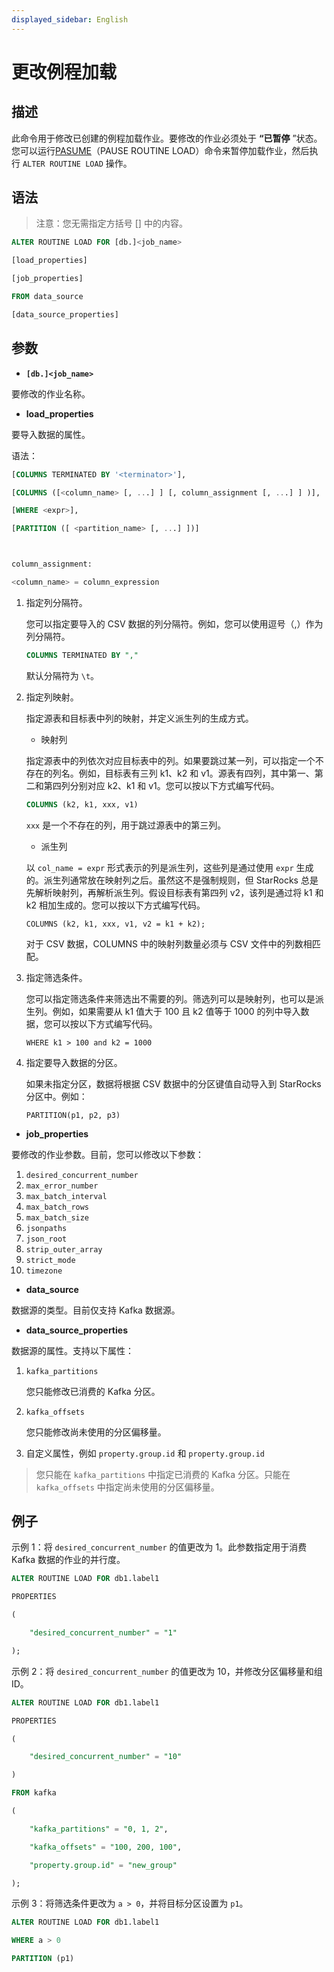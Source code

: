 ```yaml
---
displayed_sidebar: English
---
```


# 更改例程加载

## 描述

此命令用于修改已创建的例程加载作业。要修改的作业必须处于 **“已暂停** ”状态。您可以运行[PASUME](./PAUSE_ROUTINE_LOAD.md)（PAUSE ROUTINE LOAD）命令来暂停加载作业，然后执行 `ALTER ROUTINE LOAD` 操作。

## 语法

> 注意：您无需指定方括号 [] 中的内容。

```SQL
ALTER ROUTINE LOAD FOR [db.]<job_name>

[load_properties]

[job_properties]

FROM data_source

[data_source_properties]
```

## **参数**

- **`[db.]<job_name>`**

要修改的作业名称。

- **load_properties**

要导入数据的属性。

语法：

```SQL
[COLUMNS TERMINATED BY '<terminator>'],

[COLUMNS ([<column_name> [, ...] ] [, column_assignment [, ...] ] )],

[WHERE <expr>],

[PARTITION ([ <partition_name> [, ...] ])]



column_assignment:

<column_name> = column_expression
```

1. 指定列分隔符。

   您可以指定要导入的 CSV 数据的列分隔符。例如，您可以使用逗号（,）作为列分隔符。

    ```SQL
    COLUMNS TERMINATED BY ","
    ```

   默认分隔符为 `\t`。

2. 指定列映射。

   指定源表和目标表中列的映射，并定义派生列的生成方式。

   - 映射列

   指定源表中的列依次对应目标表中的列。如果要跳过某一列，可以指定一个不存在的列名。例如，目标表有三列 k1、k2 和 v1。源表有四列，其中第一、第二和第四列分别对应 k2、k1 和 v1。您可以按以下方式编写代码。

    ```SQL
    COLUMNS (k2, k1, xxx, v1)
    ```

   `xxx` 是一个不存在的列，用于跳过源表中的第三列。

   - 派生列

   以 `col_name = expr` 形式表示的列是派生列，这些列是通过使用 `expr` 生成的。派生列通常放在映射列之后。虽然这不是强制规则，但 StarRocks 总是先解析映射列，再解析派生列。假设目标表有第四列 v2，该列是通过将 k1 和 k2 相加生成的。您可以按以下方式编写代码。

    ```plaintext
    COLUMNS (k2, k1, xxx, v1, v2 = k1 + k2);
    ```

   对于 CSV 数据，COLUMNS 中的映射列数量必须与 CSV 文件中的列数相匹配。

3. 指定筛选条件。

   您可以指定筛选条件来筛选出不需要的列。筛选列可以是映射列，也可以是派生列。例如，如果需要从 k1 值大于 100 且 k2 值等于 1000 的列中导入数据，您可以按以下方式编写代码。

    ```plaintext
    WHERE k1 > 100 and k2 = 1000
    ```

4. 指定要导入数据的分区。

   如果未指定分区，数据将根据 CSV 数据中的分区键值自动导入到 StarRocks 分区中。例如：

    ```plaintext
    PARTITION(p1, p2, p3)
    ```

- **job_properties**

要修改的作业参数。目前，您可以修改以下参数：

1. `desired_concurrent_number`
2. `max_error_number`
3. `max_batch_interval`
4. `max_batch_rows`
5. `max_batch_size`
6. `jsonpaths`
7. `json_root`
8. `strip_outer_array`
9. `strict_mode`
10. `timezone`

- **data_source**

数据源的类型。目前仅支持 Kafka 数据源。

- **data_source_properties**

数据源的属性。支持以下属性：

1. `kafka_partitions`

   您只能修改已消费的 Kafka 分区。

2. `kafka_offsets`

   您只能修改尚未使用的分区偏移量。

3. 自定义属性，例如 `property.group.id` 和 `property.group.id`

> 您只能在 `kafka_partitions` 中指定已消费的 Kafka 分区。只能在 `kafka_offsets` 中指定尚未使用的分区偏移量。

## 例子

示例 1：将 `desired_concurrent_number` 的值更改为 1。此参数指定用于消费 Kafka 数据的作业的并行度。

```SQL
ALTER ROUTINE LOAD FOR db1.label1

PROPERTIES

(

    "desired_concurrent_number" = "1"

);
```

示例 2：将 `desired_concurrent_number` 的值更改为 10，并修改分区偏移量和组 ID。

```SQL
ALTER ROUTINE LOAD FOR db1.label1

PROPERTIES

(

    "desired_concurrent_number" = "10"

)

FROM kafka

(

    "kafka_partitions" = "0, 1, 2",

    "kafka_offsets" = "100, 200, 100",

    "property.group.id" = "new_group"

);
```

示例 3：将筛选条件更改为 `a > 0`，并将目标分区设置为 `p1`。

```SQL
ALTER ROUTINE LOAD FOR db1.label1

WHERE a > 0

PARTITION (p1)
```
